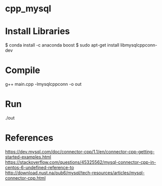 # cpp_mysql
# Install Libraries
$ conda install -c anaconda boost
$ sudo apt-get install  libmysqlcppconn-dev

# Compile
g++ main.cpp -lmysqlcppconn -o out

# Run
./out


# References
https://dev.mysql.com/doc/connector-cpp/1.1/en/connector-cpp-getting-started-examples.html
https://stackoverflow.com/questions/45325562/mysql-connector-cpp-in-centos-6-undefined-reference-to
http://download.nust.na/pub6/mysql/tech-resources/articles/mysql-connector-cpp.html
